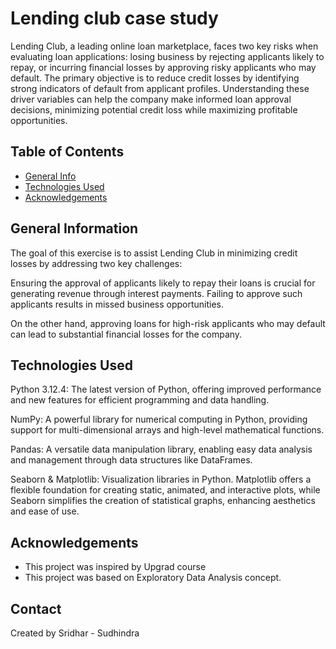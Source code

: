 # Lending club case study
Lending Club, a leading online loan marketplace, faces two key risks when evaluating loan applications: losing business by rejecting applicants likely to repay, or incurring financial losses by approving risky applicants who may default. The primary objective is to reduce credit losses by identifying strong indicators of default from applicant profiles. Understanding these driver variables can help the company make informed loan approval decisions, minimizing potential credit loss while maximizing profitable opportunities.


## Table of Contents
* [General Info](#general-information)
* [Technologies Used](#technologies-used)
* [Acknowledgements](#acknowledgements)

<!-- You can include any other section that is pertinent to your problem -->

## General Information
The goal of this exercise is to assist Lending Club in minimizing credit losses by addressing two key challenges:

Ensuring the approval of applicants likely to repay their loans is crucial for generating revenue through interest payments. Failing to approve such applicants results in missed business opportunities.

On the other hand, approving loans for high-risk applicants who may default can lead to substantial financial losses for the company.

<!-- You don't have to answer all the questions - just the ones relevant to your project. -->


## Technologies Used
Python 3.12.4: The latest version of Python, offering improved performance and new features for efficient programming and data handling.

NumPy: A powerful library for numerical computing in Python, providing support for multi-dimensional arrays and high-level mathematical functions.

Pandas: A versatile data manipulation library, enabling easy data analysis and management through data structures like DataFrames.

Seaborn & Matplotlib: Visualization libraries in Python. Matplotlib offers a flexible foundation for creating static, animated, and interactive plots, while Seaborn simplifies the creation of statistical graphs, enhancing aesthetics and ease of use.

## Acknowledgements
- This project was inspired by Upgrad course
- This project was based on Exploratory Data Analysis concept.


## Contact
Created by Sridhar - Sudhindra
